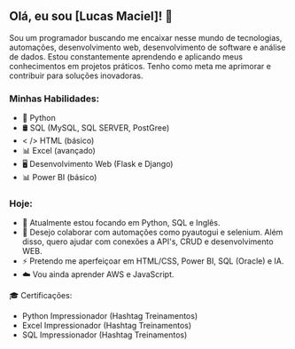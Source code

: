## Olá, eu sou [Lucas Maciel]! 👋

Sou um programador buscando me encaixar nesse mundo de tecnologias, automações, desenvolvimento web, desenvolvimento de software e análise de dados. Estou constantemente aprendendo e aplicando meus conhecimentos em projetos práticos. Tenho como meta me aprimorar e contribuir para soluções inovadoras.

### Minhas Habilidades:
- 🐍 Python 
- 🛢️ SQL (MySQL, SQL SERVER, PostGree)
- < /> HTML (básico)
- 📊 Excel (avançado)
- 🖥️ Desenvolvimento Web (Flask e Django)
- 📊 Power BI (básico)

### Hoje:
- 🌱 Atualmente estou focando em Python, SQL e Inglês.
- 👯 Desejo colaborar com automações como pyautogui e selenium. Além disso, quero ajudar com conexões a API's, CRUD e desenvolvimento WEB.
- ⚡ Pretendo me aperfeiçoar em HTML/CSS, Power BI, SQL (Oracle) e IA.
- ☁️ Vou ainda aprender AWS e JavaScript.

🎓 Certificações: 
- Python Impressionador (Hashtag Treinamentos)
- Excel Impressionador (Hashtag Treinamentos)
- SQL Impressionador (Hashtag Treinamentos)
